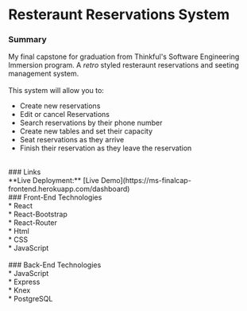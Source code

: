 # Resteraunt Reservations System<br>
### Summary<br>
My final capstone for graduation from Thinkful's Software Engineering Immersion program. A *retro* styled resteraunt reservations and seeting management system.<br>
<br>
This system will allow you to:<br>
* Create new reservations<br>
* Edit or cancel Reservations<br>
* Search reservations by their phone number<br>
* Create new tables and set their capacity<br>
* Seat reservations as they arrive<br>
* Finish their reservation as they leave the reservation<br>
<br>
### Links<br>
**Live Deployment:** [Live Demo](https://ms-finalcap-frontend.herokuapp.com/dashboard)
<br>
### Front-End Technologies<br>
* React<br>
* React-Bootstrap<br>
* React-Router<br>
* Html<br>
* CSS<br>
* JavaScript<br>
<br>
### Back-End Technologies<br>
* JavaScript<br>
* Express<br>
* Knex<br>
* PostgreSQL<br>
